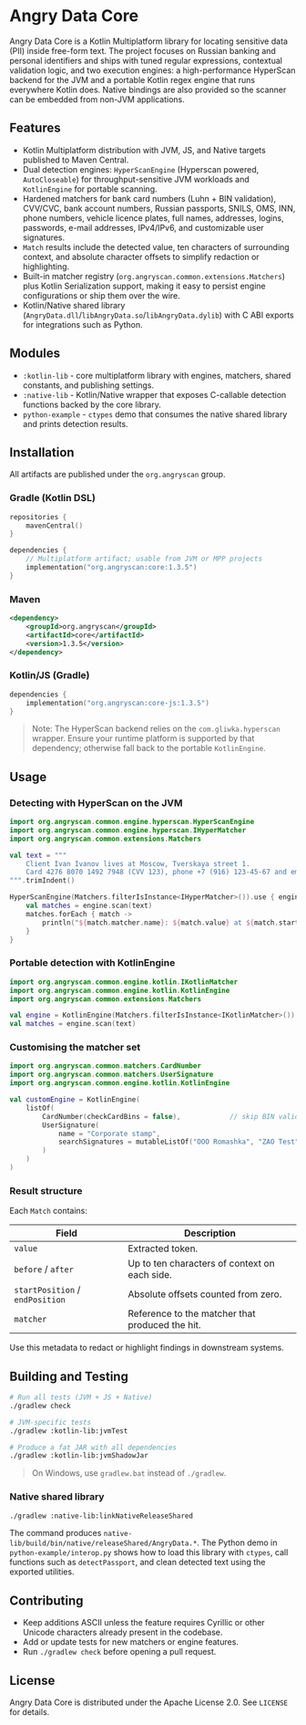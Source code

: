 # Angry Data Core

Angry Data Core is a Kotlin Multiplatform library for locating sensitive data (PII) inside free-form text. The project focuses on Russian banking and personal identifiers and ships with tuned regular expressions, contextual validation logic, and two execution engines: a high-performance HyperScan backend for the JVM and a portable Kotlin regex engine that runs everywhere Kotlin does. Native bindings are also provided so the scanner can be embedded from non-JVM applications.

## Features
- Kotlin Multiplatform distribution with JVM, JS, and Native targets published to Maven Central.
- Dual detection engines: `HyperScanEngine` (Hyperscan powered, `AutoCloseable`) for throughput-sensitive JVM workloads and `KotlinEngine` for portable scanning.
- Hardened matchers for bank card numbers (Luhn + BIN validation), CVV/CVC, bank account numbers, Russian passports, SNILS, OMS, INN, phone numbers, vehicle licence plates, full names, addresses, logins, passwords, e-mail addresses, IPv4/IPv6, and customizable user signatures.
- `Match` results include the detected value, ten characters of surrounding context, and absolute character offsets to simplify redaction or highlighting.
- Built-in matcher registry (`org.angryscan.common.extensions.Matchers`) plus Kotlin Serialization support, making it easy to persist engine configurations or ship them over the wire.
- Kotlin/Native shared library (`AngryData.dll`/`libAngryData.so`/`libAngryData.dylib`) with C ABI exports for integrations such as Python.

## Modules
- `:kotlin-lib` - core multiplatform library with engines, matchers, shared constants, and publishing settings.
- `:native-lib` - Kotlin/Native wrapper that exposes C-callable detection functions backed by the core library.
- `python-example` - `ctypes` demo that consumes the native shared library and prints detection results.

## Installation
All artifacts are published under the `org.angryscan` group.

### Gradle (Kotlin DSL)
```kotlin
repositories {
    mavenCentral()
}

dependencies {
    // Multiplatform artifact; usable from JVM or MPP projects
    implementation("org.angryscan:core:1.3.5")
}
```

### Maven
```xml
<dependency>
    <groupId>org.angryscan</groupId>
    <artifactId>core</artifactId>
    <version>1.3.5</version>
</dependency>
```

### Kotlin/JS (Gradle)
```kotlin
dependencies {
    implementation("org.angryscan:core-js:1.3.5")
}
```

> Note: The HyperScan backend relies on the `com.gliwka.hyperscan` wrapper. Ensure your runtime platform is supported by that dependency; otherwise fall back to the portable `KotlinEngine`.

## Usage

### Detecting with HyperScan on the JVM
```kotlin
import org.angryscan.common.engine.hyperscan.HyperScanEngine
import org.angryscan.common.engine.hyperscan.IHyperMatcher
import org.angryscan.common.extensions.Matchers

val text = """
    Client Ivan Ivanov lives at Moscow, Tverskaya street 1.
    Card 4276 8070 1492 7948 (CVV 123), phone +7 (916) 123-45-67 and email ivanov@example.org.
""".trimIndent()

HyperScanEngine(Matchers.filterIsInstance<IHyperMatcher>()).use { engine ->
    val matches = engine.scan(text)
    matches.forEach { match ->
        println("${match.matcher.name}: ${match.value} at ${match.startPosition}-${match.endPosition}")
    }
}
```

### Portable detection with KotlinEngine
```kotlin
import org.angryscan.common.engine.kotlin.IKotlinMatcher
import org.angryscan.common.engine.kotlin.KotlinEngine
import org.angryscan.common.extensions.Matchers

val engine = KotlinEngine(Matchers.filterIsInstance<IKotlinMatcher>())
val matches = engine.scan(text)
```

### Customising the matcher set
```kotlin
import org.angryscan.common.matchers.CardNumber
import org.angryscan.common.matchers.UserSignature
import org.angryscan.common.engine.kotlin.KotlinEngine

val customEngine = KotlinEngine(
    listOf(
        CardNumber(checkCardBins = false),            // skip BIN validation for testing data
        UserSignature(
            name = "Corporate stamp",
            searchSignatures = mutableListOf("OOO Romashka", "ZAO Test")
        )
    )
)
```

### Result structure
Each `Match` contains:

| Field | Description |
| --- | --- |
| `value` | Extracted token. |
| `before` / `after` | Up to ten characters of context on each side. |
| `startPosition` / `endPosition` | Absolute offsets counted from zero. |
| `matcher` | Reference to the matcher that produced the hit. |

Use this metadata to redact or highlight findings in downstream systems.

## Building and Testing

```bash
# Run all tests (JVM + JS + Native)
./gradlew check

# JVM-specific tests
./gradlew :kotlin-lib:jvmTest

# Produce a fat JAR with all dependencies
./gradlew :kotlin-lib:jvmShadowJar
```

> On Windows, use `gradlew.bat` instead of `./gradlew`.

### Native shared library

```bash
./gradlew :native-lib:linkNativeReleaseShared
```

The command produces `native-lib/build/bin/native/releaseShared/AngryData.*`. The Python demo in `python-example/interop.py` shows how to load this library with `ctypes`, call functions such as `detectPassport`, and clean detected text using the exported utilities.

## Contributing
- Keep additions ASCII unless the feature requires Cyrillic or other Unicode characters already present in the codebase.
- Add or update tests for new matchers or engine features.
- Run `./gradlew check` before opening a pull request.

## License

Angry Data Core is distributed under the Apache License 2.0. See `LICENSE` for details.
